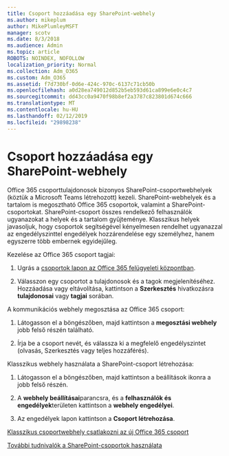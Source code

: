 ```yaml
---
title: Csoport hozzáadása egy SharePoint-webhely
ms.author: mikeplum
author: MikePlumleyMSFT
manager: scotv
ms.date: 8/3/2018
ms.audience: Admin
ms.topic: article
ROBOTS: NOINDEX, NOFOLLOW
localization_priority: Normal
ms.collection: Adm_O365
ms.custom: Adm_O365
ms.assetid: f7d730bf-0d6e-424c-970c-6137c71cb50b
ms.openlocfilehash: a0d28ea749012d852b5eb593d61ca899e6e0c4c7
ms.sourcegitcommit: dd43cc0a9470f98b8ef2a3787c823801d674c666
ms.translationtype: MT
ms.contentlocale: hu-HU
ms.lasthandoff: 02/12/2019
ms.locfileid: "29898238"
---
```

# <a name="add-a-group-to-a-sharepoint-site"></a>Csoport hozzáadása egy SharePoint-webhely

Office 365 csoporttulajdonosok bizonyos SharePoint-csoportwebhelyek (köztük a Microsoft Teams létrehozott) kezeli. SharePoint-webhelyek és a tartalom is megosztható Office 365 csoportok, valamint a SharePoint-csoportokat. SharePoint-csoport összes rendelkező felhasználók ugyanazokat a helyek és a tartalom gyűjteménye. Klasszikus helyek javasoljuk, hogy csoportok segítségével kényelmesen rendelhet ugyanazzal az engedélyszinttel engedélyek hozzárendelése egy személyhez, hanem egyszerre több embernek egyidejűleg.
  
Kezelése az Office 365 csoport tagjai:
  
1. Ugrás a [csoportok lapon az Office 365 felügyeleti központban](https://portal.office.com/adminportal/home#/groups).
    
2. Válasszon egy csoportot a tulajdonosok és a tagok megjelenítéséhez. Hozzáadása vagy eltávolítása, kattintson a **Szerkesztés** hivatkozásra **tulajdonosai** vagy **tagjai** sorában. 
    
A kommunikációs webhely megosztása az Office 365 csoport:
  
1. Látogasson el a böngészőben, majd kattintson a **megosztási webhely** jobb felső részén található. 
    
2. Írja be a csoport nevét, és válassza ki a megfelelő engedélyszintet (olvasás, Szerkesztés vagy teljes hozzáférés).
    
Klasszikus webhely használata a SharePoint-csoport létrehozása:
  
1. Látogasson el a böngészőben, majd kattintson a beállítások ikonra a jobb felső részén.
    
2. A **webhely beállításai**parancsra, és a **felhasználók és engedélyek**területen kattintson a **webhely engedélyei**.
    
3. Az engedélyek lapon kattintson a **Csoport létrehozása**.
    
[Klasszikus csoportwebhely csatlakozni az új Office 365 csoport](https://go.microsoft.com/fwlink/?linkid=2008654)
  
[További tudnivalók a SharePoint-csoportok használata](https://go.microsoft.com/fwlink/?linkid=874658)
  

